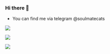 ### Hi there 👋

- You can find me via telegram @soulmatecats


![](http://github-profile-summary-cards.vercel.app/api/cards/profile-details?username=lehoang-dev&theme=vue)

![](http://github-profile-summary-cards.vercel.app/api/cards/repos-per-language?username=lehoang-dev&theme=vue)

![](http://github-profile-summary-cards.vercel.app/api/cards/stats?username=lehoang-dev&theme=vue)

